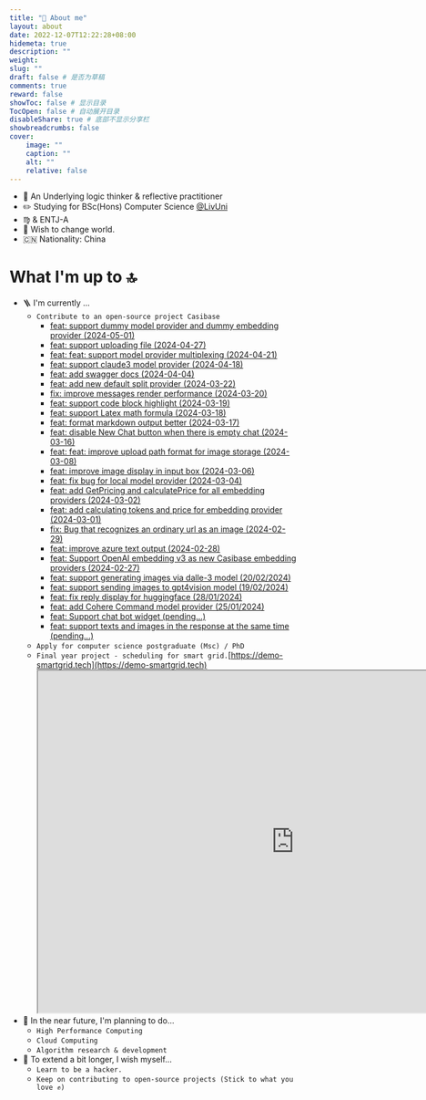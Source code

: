 ```yaml
---
title: "📖 About me"
layout: about
date: 2022-12-07T12:22:28+08:00
hidemeta: true
description: ""
weight:
slug: ""
draft: false # 是否为草稿
comments: true
reward: false
showToc: false # 显示目录
TocOpen: false # 自动展开目录
disableShare: true # 底部不显示分享栏
showbreadcrumbs: false
cover:
    image: ""
    caption: ""
    alt: ""
    relative: false
---
```


- 🌊 An Underlying logic thinker & reflective practitioner
- ✏️ Studying for BSc(Hons) Computer Science [@LivUni](https://twitter.com/LivUni)
- ♍️ & ENTJ-A
- 💭 Wish to change world.
- 🇨🇳 Nationality: China


# What I'm up to 🔝
- 🪜 I'm currently ...
    - ``` Contribute to an open-source project Casibase ```
        - [feat: support dummy model provider and dummy embedding provider (2024-05-01)](https://github.com/casibase/casibase/pull/798)
        - [feat: support uploading file (2024-04-27)](https://github.com/casibase/casibase/pull/795)
        - [feat: feat: support model provider multiplexing (2024-04-21)](https://github.com/casibase/casibase/pull/783)
        - [feat: support claude3 model provider (2024-04-18)](https://github.com/casibase/casibase/pull/785)
        - [feat: add swagger docs (2024-04-04)](https://github.com/casibase/casibase/pull/781)
        - [feat: add new default split provider (2024-03-22)](https://github.com/casibase/casibase/pull/778)
        - [fix: improve messages render performance (2024-03-20)](https://github.com/casibase/casibase/pull/777)
        - [feat: support code block highlight (2024-03-19)](https://github.com/casibase/casibase/pull/776)
        - [feat: support Latex math formula (2024-03-18)](https://github.com/casibase/casibase/pull/775)
        - [feat: format markdown output better (2024-03-17)](https://github.com/casibase/casibase/pull/770)
        - [feat: disable New Chat button when there is empty chat (2024-03-16)](https://github.com/casibase/casibase/pull/773)
        - [feat: feat: improve upload path format for image storage (2024-03-08)](https://github.com/casibase/casibase/pull/758)
        - [feat: improve image display in input box (2024-03-06)](https://github.com/casibase/casibase/pull/754)
        - [feat: fix bug for local model provider (2024-03-04)](https://github.com/casibase/casibase/pull/750)
        - [feat: add GetPricing and calculatePrice for all embedding providers (2024-03-02)](https://github.com/casibase/casibase/pull/737)
        - [feat: add calculating tokens and price for embedding provider (2024-03-01)](https://github.com/casibase/casibase/pull/735)
        - [fix: Bug that recognizes an ordinary url as an image (2024-02-29)](https://github.com/casibase/casibase/pull/730)
        - [feat: improve azure text output (2024-02-28)](https://github.com/casibase/casibase/pull/729)
        - [feat: Support OpenAI embedding v3 as new Casibase embedding providers (2024-02-27)](https://github.com/casibase/casibase/pull/727)
        - [feat: support generating images via dalle-3 model (20/02/2024)](https://github.com/casibase/casibase/pull/717)
        - [feat: support sending images to gpt4vision model (19/02/2024)](https://github.com/casibase/casibase/pull/716)
        - [feat: fix reply display for huggingface (28/01/2024)](https://github.com/casibase/casibase/pull/705)
        - [feat: add Cohere Command model provider (25/01/2024)](https://github.com/casibase/casibase/pull/703)
        - [feat: Support chat bot widget (pending...)](https://github.com/casibase/casibase/pull/724)
        - [feat: support texts and images in the response at the same time (pending...)](https://github.com/casibase/casibase/pull/718)
    - ``` Apply for computer science postgraduate (Msc) / PhD ```
    - ```Final year project - scheduling for smart grid.```[https://demo-smartgrid.tech](https://demo-smartgrid.tech)<iframe src="https://demo-smartgrid.tech" width="900" height="600"></iframe>
- 🔆 In the near future, I'm planning to do...
    - ```High Performance Computing```
    - ```Cloud Computing```
    -  ```Algorithm research & development```
- 🧐 To extend a bit longer, I wish myself...
    - ```Learn to be a hacker.```
    - ```Keep on contributing to open-source projects (Stick to what you love ✊)```


